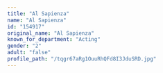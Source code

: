 ```yaml
---
title: "Al Sapienza"
name: "Al Sapienza"
id: "154917"
original_name: "Al Sapienza"
known_for_department: "Acting"
gender: "2"
adult: "false"
profile_path: "/tqgr67aRg1OuuRhQFd8I3JduSRD.jpg"
---
```

